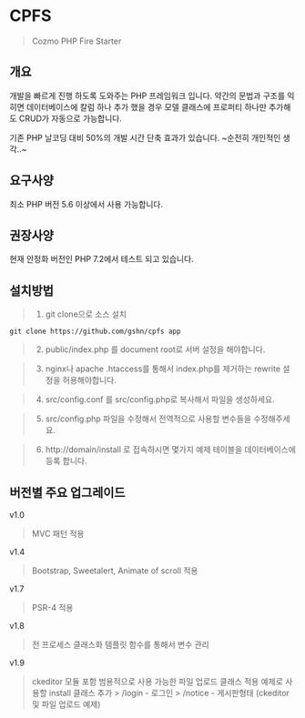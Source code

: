 # CPFS
> Cozmo PHP Fire Starter

## 개요
개발을 빠르게 진행 하도록 도와주는 PHP 프레임워크 입니다.
약간의 문법과 구조를 익히면 데이터베이스에 칼럼 하나 추가 했을 경우 모델 클래스에 프로퍼티 하나만 추가해도 CRUD가 자동으로 가능합니다.

기존 PHP 날코딩 대비 50%의 개발 시간 단축 효과가 있습니다. ~순전히 개인적인 생각..~

## 요구사양
최소 PHP 버전 5.6 이상에서 사용 가능합니다.

## 권장사양
현재 안정화 버전인 PHP 7.2에서 테스트 되고 있습니다.

## 설치방법
> 1. git clone으로 소스 설치
```
git clone https://github.com/gshn/cpfs app
```

> 2. public/index.php 를 document root로 서버 설정을 해야합니다.

> 3. nginx나 apache .htaccess를 통해서 index.php를 제거하는 rewrite 설정을 허용해야합니다.

> 4. src/config.conf 를 src/config.php로 복사해서 파일을 생성하세요.

> 5. src/config.php 파일을 수정해서 전역적으로 사용할 변수들을 수정해주세요.

> 6. http://domain/install 로 접속하시면 몇가지 예제 테이블을 데이터베이스에 등록 합니다.

## 버전별 주요 업그레이드
v1.0
> MVC 패턴 적용

v1.4
> Bootstrap, Sweetalert, Animate of scroll 적용

v1.7
> PSR-4 적용

v1.8
> 전 프로세스 클래스화
> 템플릿 함수를 통해서 변수 관리

v1.9
> ckeditor 모듈 포함
> 범용적으로 사용 가능한 파일 업로드 클래스 적용
> 예제로 사용할 install 클래스 추가
    > /login - 로그인
    > /notice - 게시판형태 (ckeditor 및 파일 업로드 예제)

